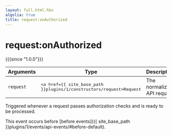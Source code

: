 ```yaml
---
layout: full.html.hbs
algolia: true
title: request:onAuthorized
---
```


# request:onAuthorized

{{{since "1.0.0"}}}

| Arguments | Type | Description |
|-----------|------|-------------|
| `request` | <pre><a href={{ site_base_path }}plugins/1/constructors/request>Request</a></pre> | The normalized API request |

Triggered whenever a request passes authorization checks and is ready to be processed.  

This event occurs before [before events]({{ site_base_path }}plugins/1/events/api-events/#before-default).
